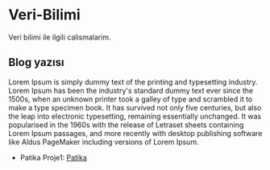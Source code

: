 # Veri-Bilimi
Veri bilimi ile ilgili calismalarim.

## Blog yazısı

Lorem Ipsum is simply dummy text of the printing and typesetting industry. Lorem Ipsum has been the industry's standard dummy text ever since the 1500s, when an unknown printer took a galley of type and scrambled it to make a type specimen book. It has survived not only five centuries, but also the leap into electronic typesetting, remaining essentially unchanged. It was popularised in the 1960s with the release of Letraset sheets containing Lorem Ipsum passages, and more recently with desktop publishing software like Aldus PageMaker including versions of Lorem Ipsum.

- Patika Proje1: [Patika](https://app.patika.dev/courses/veri-bilimine-giris/proje)
